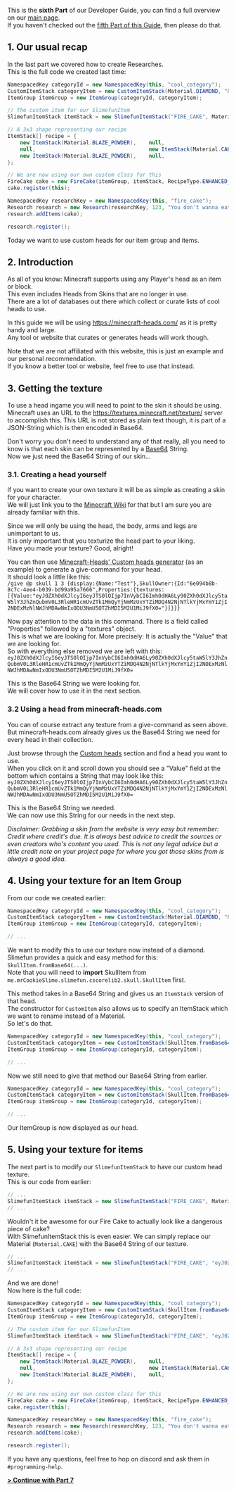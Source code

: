 This is the **sixth Part** of our Developer Guide, you can find a full overview on our [main page](https://github.com/Slimefun/Slimefun4/wiki/Developer-Guide).<br>
If you haven't checked out the [fifth Part of this Guide](https://github.com/Slimefun/Slimefun4/wiki/Developer-Guide-(5-Researches)), then please do that.

## 1. Our usual recap
In the last part we covered how to create Researches.<br>
This is the full code we created last time:

```java
NamespacedKey categoryId = new NamespacedKey(this, "cool_category");
CustomItemStack categoryItem = new CustomItemStack(Material.DIAMOND, "&4Our very cool Category");
ItemGroup itemGroup = new ItemGroup(categoryId, categoryItem);

// The custom item for our SlimefunItem
SlimefunItemStack itemStack = new SlimefunItemStack("FIRE_CAKE", Material.CAKE, "&4Fire Cake", "", LoreBuilder.radioactive(Radioactivity.HIGH), LoreBuilder.HAZMAT_SUIT_REQUIRED);

// A 3x3 shape representing our recipe
ItemStack[] recipe = {
    new ItemStack(Material.BLAZE_POWDER),    null,                               new ItemStack(Material.BLAZE_POWDER),
    null,                                    new ItemStack(Material.CAKE),       null,
    new ItemStack(Material.BLAZE_POWDER),    null,                               new ItemStack(Material.BLAZE_POWDER)
};

// We are now using our own custom class for this
FireCake cake = new FireCake(itemGroup, itemStack, RecipeType.ENHANCED_CRAFTING_TABLE, recipe);
cake.register(this);

NamespacedKey researchKey = new NamespacedKey(this, "fire_cake");
Research research = new Research(researchKey, 123, "You don't wanna eat this", 10);
research.addItems(cake);

research.register();
```

Today we want to use custom heads for our item group and items.

## 2. Introduction
As all of you know: Minecraft supports using any Player's head as an item or block.<br>
This even includes Heads from Skins that are no longer in use.<br>
There are a lot of databases out there which collect or curate lists of cool heads to use.

In this guide we will be using https://minecraft-heads.com/ as it is pretty handy and large.<br>
Any tool or website that curates or generates heads will work though.

Note that we are not affiliated with this website, this is just an example and our personal recommendation.<br>
If you know a better tool or website, feel free to use that instead.

## 3. Getting the texture
To use a head ingame you will need to point to the skin it should be using.<br>
Minecraft uses an URL to the https://textures.minecraft.net/texture/ server to accomplish this. This URL is not stored as plain text though, it is part of a JSON-String which is then encoded in Base64.

Don't worry you don't need to understand any of that really, all you need to know is that each skin can be represented by a [Base64](https://en.wikipedia.org/wiki/Base64) String.<br>
Now we just need the Base64 String of our skin...

### 3.1. Creating a head yourself
If you want to create your own texture it will be as simple as creating a skin for your character.<br>
We will just link you to the [Minecraft Wiki](https://minecraft.gamepedia.com/Skin#Creating_a_skin) for that but I am sure you are already familiar with this.

Since we will only be using the head, the body, arms and legs are unimportant to us.<br>
It is only important that you texturize the head part to your liking.<br>
Have you made your texture? Good, alright!

You can then use [Minecraft-Heads' Custom heads generator](https://minecraft-heads.com/custom-heads/heads-generator) (as an example) to generate a give-command for your head.<br>
It should look a little like this:<br>
`/give @p skull 1 3 {display:{Name:"Test"},SkullOwner:{Id:"6e094b8b-8c7c-4ee4-b039-bd99a95a7666",Properties:{textures:[{Value:"eyJ0ZXh0dXJlcyI6eyJTS0lOIjp7InVybCI6Imh0dHA6Ly90ZXh0dXJlcy5taW5lY3JhZnQubmV0L3RleHR1cmUvZTk1MmQyYjNmMzUxYTZiMDQ4N2NjNTlkYjMxYmY1ZjI2NDExMzNlNWJhMDAwNmIxODU3NmU5OTZhMDI5M2U1MiJ9fX0="}]}}}`

Now pay attention to the data in this command. There is a field called "Properties" followed by a "textures" object.<br>
This is what we are looking for. More precisely: It is actually the "Value" that we are looking for.<br>
So with everything else removed we are left with this:<br>
`eyJ0ZXh0dXJlcyI6eyJTS0lOIjp7InVybCI6Imh0dHA6Ly90ZXh0dXJlcy5taW5lY3JhZnQubmV0L3RleHR1cmUvZTk1MmQyYjNmMzUxYTZiMDQ4N2NjNTlkYjMxYmY1ZjI2NDExMzNlNWJhMDAwNmIxODU3NmU5OTZhMDI5M2U1MiJ9fX0=`

This is the Base64 String we were looking for.<br>
We will cover how to use it in the next section.

### 3.2 Using a head from minecraft-heads.com
You can of course extract any texture from a give-command as seen above.<br>
But minecraft-heads.com already gives us the Base64 String we need for every head in their collection.

Just browse through the [Custom heads](https://minecraft-heads.com/custom-heads) section and find a head you want to use.<br>
When you click on it and scroll down you should see a "Value" field at the bottom which contains a String that may look like this:<br>
`eyJ0ZXh0dXJlcyI6eyJTS0lOIjp7InVybCI6Imh0dHA6Ly90ZXh0dXJlcy5taW5lY3JhZnQubmV0L3RleHR1cmUvZTk1MmQyYjNmMzUxYTZiMDQ4N2NjNTlkYjMxYmY1ZjI2NDExMzNlNWJhMDAwNmIxODU3NmU5OTZhMDI5M2U1MiJ9fX0=`

This is the Base64 String we needed.<br>
We can now use this String for our needs in the next step.

_Disclaimer: Grabbing a skin from the website is very easy but remember: Credit where credit's due. It is always best advice to credit the sources or even creators who's content you used. This is not any legal advice but a little credit note on your project page for where you got those skins from is always a good idea._

## 4. Using your texture for an Item Group
From our code we created earlier:<br>
```java
NamespacedKey categoryId = new NamespacedKey(this, "cool_category");
CustomItemStack categoryItem = new CustomItemStack(Material.DIAMOND, "&4Our very cool Category");
ItemGroup itemGroup = new ItemGroup(categoryId, categoryItem);

// ...
```

We want to modify this to use our texture now instead of a diamond.<br>
Slimefun provides a quick and easy method for this: `SkullItem.fromBase64(...)`.<br>
Note that you will need to **import** SkullItem from `me.mrCookieSlime.slimefun.cscorelib2.skull.SkullItem` first.

This method takes in a Base64 String and gives us an `ItemStack` version of that head.<br>
The constructor for `CustomItem` also allows us to specify an ItemStack which we want to rename instead of a Material.<br>
So let's do that.

```java
NamespacedKey categoryId = new NamespacedKey(this, "cool_category");
CustomItemStack categoryItem = new CustomItemStack(SkullItem.fromBase64(...), "&4Our very cool Category");
ItemGroup itemGroup = new ItemGroup(categoryId, categoryItem);

// ...
```

Now we still need to give that method our Base64 String from earlier.

```java
NamespacedKey categoryId = new NamespacedKey(this, "cool_category");
CustomItemStack categoryItem = new CustomItemStack(SkullItem.fromBase64("eyJ0ZXh0dXJlcyI6eyJTS0lOIjp7InVybCI6Imh0dHA6Ly90ZXh0dXJlcy5taW5lY3JhZnQubmV0L3RleHR1cmUvZTk1MmQyYjNmMzUxYTZiMDQ4N2NjNTlkYjMxYmY1ZjI2NDExMzNlNWJhMDAwNmIxODU3NmU5OTZhMDI5M2U1MiJ9fX0="), "&4Our very cool Category");
ItemGroup itemGroup = new ItemGroup(categoryId, categoryItem);

// ...
```

Our ItemGroup is now displayed as our head.

## 5. Using your texture for items
The next part is to modify our `SlimefunItemStack` to have our custom head texture.<br>
This is our code from earlier:
```java
// ...
SlimefunItemStack itemStack = new SlimefunItemStack("FIRE_CAKE", Material.CAKE, "&4Fire Cake", "", LoreBuilder.radioactive(Radioactivity.HIGH), LoreBuilder.HAZMAT_SUIT_REQUIRED);
// ...
```

Wouldn't it be awesome for our Fire Cake to actually look like a dangerous piece of cake?<br>
With SlimefunItemStack this is even easier. We can simply replace our Material (`Material.CAKE`) with the Base64 String of our texture.
```java
// ...
SlimefunItemStack itemStack = new SlimefunItemStack("FIRE_CAKE", "eyJ0ZXh0dXJlcyI6eyJTS0lOIjp7InVybCI6Imh0dHA6Ly90ZXh0dXJlcy5taW5lY3JhZnQubmV0L3RleHR1cmUvZTk1MmQyYjNmMzUxYTZiMDQ4N2NjNTlkYjMxYmY1ZjI2NDExMzNlNWJhMDAwNmIxODU3NmU5OTZhMDI5M2U1MiJ9fX0=", "&4Fire Cake", "", LoreBuilder.radioactive(Radioactivity.HIGH), LoreBuilder.HAZMAT_SUIT_REQUIRED);
// ...
```

And we are done!<br>
Now here is the full code:
```java
NamespacedKey categoryId = new NamespacedKey(this, "cool_category");
CustomItemStack categoryItem = new CustomItemStack(SkullItem.fromBase64("eyJ0ZXh0dXJlcyI6eyJTS0lOIjp7InVybCI6Imh0dHA6Ly90ZXh0dXJlcy5taW5lY3JhZnQubmV0L3RleHR1cmUvZTk1MmQyYjNmMzUxYTZiMDQ4N2NjNTlkYjMxYmY1ZjI2NDExMzNlNWJhMDAwNmIxODU3NmU5OTZhMDI5M2U1MiJ9fX0="), "&4Our very cool Category");
ItemGroup itemGroup = new ItemGroup(categoryId, categoryItem);

// The custom item for our SlimefunItem
SlimefunItemStack itemStack = new SlimefunItemStack("FIRE_CAKE", "eyJ0ZXh0dXJlcyI6eyJTS0lOIjp7InVybCI6Imh0dHA6Ly90ZXh0dXJlcy5taW5lY3JhZnQubmV0L3RleHR1cmUvZTk1MmQyYjNmMzUxYTZiMDQ4N2NjNTlkYjMxYmY1ZjI2NDExMzNlNWJhMDAwNmIxODU3NmU5OTZhMDI5M2U1MiJ9fX0=", "&4Fire Cake", "", LoreBuilder.radioactive(Radioactivity.HIGH), LoreBuilder.HAZMAT_SUIT_REQUIRED);

// A 3x3 shape representing our recipe
ItemStack[] recipe = {
    new ItemStack(Material.BLAZE_POWDER),    null,                               new ItemStack(Material.BLAZE_POWDER),
    null,                                    new ItemStack(Material.CAKE),       null,
    new ItemStack(Material.BLAZE_POWDER),    null,                               new ItemStack(Material.BLAZE_POWDER)
};

// We are now using our own custom class for this
FireCake cake = new FireCake(itemGroup, itemStack, RecipeType.ENHANCED_CRAFTING_TABLE, recipe);
cake.register(this);

NamespacedKey researchKey = new NamespacedKey(this, "fire_cake");
Research research = new Research(researchKey, 123, "You don't wanna eat this", 10);
research.addItems(cake);

research.register();
```

If you have any questions, feel free to hop on discord and ask them in `#programming-help`.

[**> Continue with Part 7**](https://github.com/Slimefun/Slimefun4/wiki/Developer-Guide-(7-GEO-Resources))
